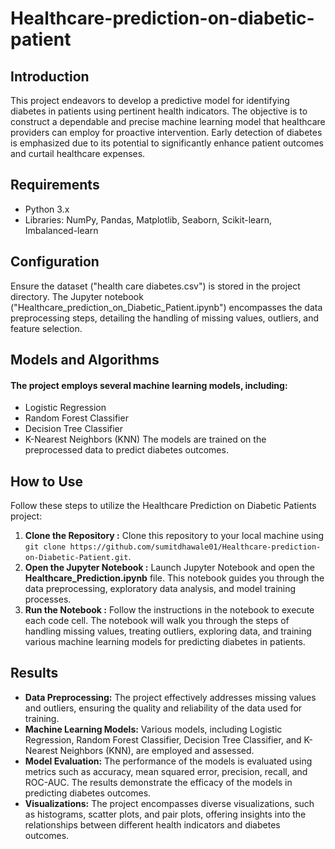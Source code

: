 # Healthcare-prediction-on-diabetic-patient

## Introduction
This project endeavors to develop a predictive model for identifying diabetes in patients using pertinent health indicators. The objective is to construct a dependable and precise machine learning model that healthcare providers can employ for proactive intervention. Early detection of diabetes is emphasized due to its potential to significantly enhance patient outcomes and curtail healthcare expenses.

## Requirements
- Python 3.x
- Libraries: NumPy, Pandas, Matplotlib, Seaborn, Scikit-learn, Imbalanced-learn

## Configuration
Ensure the dataset ("health care diabetes.csv") is stored in the project directory. The Jupyter notebook ("Healthcare_prediction_on_Diabetic_Patient.ipynb") encompasses the data preprocessing steps, detailing the handling of missing values, outliers, and feature selection.

## Models and Algorithms
#### The project employs several machine learning models, including:
- Logistic Regression
- Random Forest Classifier
- Decision Tree Classifier
- K-Nearest Neighbors (KNN)
The models are trained on the preprocessed data to predict diabetes outcomes.

## How to Use
Follow these steps to utilize the Healthcare Prediction on Diabetic Patients project:
1. **Clone the Repository :** Clone this repository to your local machine using `git clone https://github.com/sumitdhawale01/Healthcare-prediction-on-Diabetic-Patient.git`.
2. **Open the Jupyter Notebook :** Launch Jupyter Notebook and open the **Healthcare_Prediction.ipynb** file. This notebook guides you through the data preprocessing, exploratory data analysis, and model training processes.
3. **Run the Notebook :** Follow the instructions in the notebook to execute each code cell. The notebook will walk you through the steps of handling missing values, treating outliers, exploring data, and training various machine learning models for predicting diabetes in patients.

## Results
- **Data Preprocessing:** The project effectively addresses missing values and outliers, ensuring the quality and reliability of the data used for training.
- **Machine Learning Models:** Various models, including Logistic Regression, Random Forest Classifier, Decision Tree Classifier, and K-Nearest Neighbors (KNN), are employed and assessed.
- **Model Evaluation:** The performance of the models is evaluated using metrics such as accuracy, mean squared error, precision, recall, and ROC-AUC. The results demonstrate the efficacy of the models in predicting diabetes outcomes.
- **Visualizations:** The project encompasses diverse visualizations, such as histograms, scatter plots, and pair plots, offering insights into the relationships between different health indicators and diabetes outcomes.

